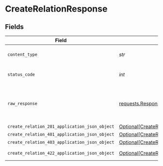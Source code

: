 # CreateRelationResponse


## Fields

| Field                                                                                                     | Type                                                                                                      | Required                                                                                                  | Description                                                                                               |
| --------------------------------------------------------------------------------------------------------- | --------------------------------------------------------------------------------------------------------- | --------------------------------------------------------------------------------------------------------- | --------------------------------------------------------------------------------------------------------- |
| `content_type`                                                                                            | *str*                                                                                                     | :heavy_check_mark:                                                                                        | HTTP response content type for this operation                                                             |
| `status_code`                                                                                             | *int*                                                                                                     | :heavy_check_mark:                                                                                        | HTTP response status code for this operation                                                              |
| `raw_response`                                                                                            | [requests.Response](https://requests.readthedocs.io/en/latest/api/#requests.Response)                     | :heavy_minus_sign:                                                                                        | Raw HTTP response; suitable for custom response parsing                                                   |
| `create_relation_201_application_json_object`                                                             | [Optional[CreateRelation201ApplicationJSON]](../../models/operations/createrelation201applicationjson.md) | :heavy_minus_sign:                                                                                        | Created                                                                                                   |
| `create_relation_401_application_json_object`                                                             | [Optional[CreateRelation401ApplicationJSON]](../../models/operations/createrelation401applicationjson.md) | :heavy_minus_sign:                                                                                        | Unauthenticated                                                                                           |
| `create_relation_403_application_json_object`                                                             | [Optional[CreateRelation403ApplicationJSON]](../../models/operations/createrelation403applicationjson.md) | :heavy_minus_sign:                                                                                        | Forbidden                                                                                                 |
| `create_relation_422_application_json_object`                                                             | [Optional[CreateRelation422ApplicationJSON]](../../models/operations/createrelation422applicationjson.md) | :heavy_minus_sign:                                                                                        | Invalid data posted                                                                                       |